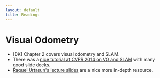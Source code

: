 ```yaml
---
layout: default
title: Readings
---
```


# Visual Odometry

* [DK] Chapter 2 covers visual odometry and SLAM.
* There was a [nice tutorial at CVPR 2014 on VO and SLAM](http://www.cs.cmu.edu/~kaess/vslam_cvpr14/) with many good slide decks.
* [Raquel Urtasun's lecture slides](http://www.cs.toronto.edu/~urtasun/courses/CSC2541/03_odometry.pdf) are a nice more in-depth resource.
